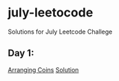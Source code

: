 # july-leetocode
Solutions for July Leetcode Challege

## Day 1:
[Arranging Coins](https://leetcode.com/explore/challenge/card/july-leetcoding-challenge/544/week-1-july-1st-july-7th/3377/) [Solution](https://github.com/kameshkotwani/july-leetcode/blob/master/arranging-coins.cpp)

